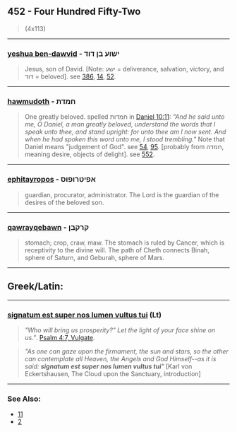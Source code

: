 ## 452 - Four Hundred Fifty-Two
> (4x113)

---

### [yeshua ben-dawvid](/keys/IShVO.BN-DVD) - ישוע בן דוד
> Jesus, son of David. [Note: ישע = deliverance, salvation, victory, and דוד = beloved]. see [386](386), [14](14), [52](52).

---

### [hawmudoth](/keys/ChMDTh) - חמדת
> One greatly beloved. spelled חמדות in [Daniel 10:11](http://biblehub.com/daniel/10-11.htm): *"And he said unto me, O Daniel, a man greatly beloved, understand the words that I speak unto thee, and stand upright: for unto thee am I now sent. And when he had spoken this word unto me, I stood trembling."* Note that Daniel means "judgement of God". see [54](54), [95](95). [probably from חמדה, meaning desire, objects of delight]. see [552](552).

---

### [ephitayropos](/keys/APITRVPVS) - אפיטרופוס
> guardian, procurator, administrator. The Lord is the guardian of the desires of the beloved son.

---

### [qawrayqebawn](/keys/QRQBN) - קרקבן
> stomach; crop, craw, maw. The stomach is ruled by Cancer, which is receptivity to the divine will. The path of Cheth connects Binah, sphere of Saturn, and Geburah, sphere of Mars.

---

## Greek/Latin:

---

### [signatum est super nos lumen vultus tui](/latin?word=signatum+est+super+nos+lumen+vultus+tui) (Lt)
> *"Who will bring us prosperity?" Let the light of your face shine on us."*. [Psalm 4:7, Vulgate](https://www.biblestudytools.com/vul/psalms/4-7.html). 

> *"As one can gaze upon the firmament, the sun and stars, so the other can contemplate all Heaven, the Angels and God Himself--as it is said: **signatum est super nos lumen vultus tui**"* [Karl von Eckertshausen, The Cloud upon the Sanctuary, introduction]

---

### See Also:

- [11](11)
- [2](2)
